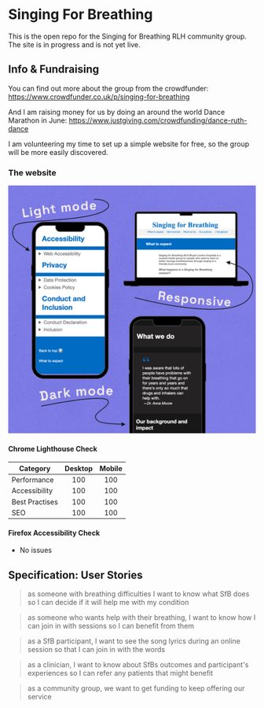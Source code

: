 # Singing For Breathing

This is the open repo for the Singing for Breathing RLH community group. The site is in progress and is not yet live.

## Info & Fundraising

You can find out more about the group from the crowdfunder: https://www.crowdfunder.co.uk/p/singing-for-breathing 

And I am raising money for us by doing an around the world Dance Marathon in June: https://www.justgiving.com/crowdfunding/dance-ruth-dance

I am volunteering my time to set up a simple website for free, so the group will be more easily discovered.

### The website

![Responsive with dark and light mode](./assets/colourways.webp)

#### Chrome Lighthouse Check

| Category | Desktop | Mobile |
|-----|:---:|:---:|
| Performance | 100 | 100 |
| Accessibility | 100 | 100 |
| Best Practises | 100 | 100 |
| SEO | 100 | 100 |

#### Firefox Accessibility Check

- No issues

## Specification: User Stories

> as someone with breathing difficulties I want to know what SfB does so I can decide if it will help me with my condition

> as someone who wants help with their breathing, I want to know how I can join in with sessions so I can benefit from them

> as a SfB participant, I want to see the song lyrics during an online session so that I can join in with the words

> as a clinician, I want to know about SfBs outcomes and participant's experiences so I can refer any patients that might benefit

> as a community group, we want to get funding to keep offering our service
